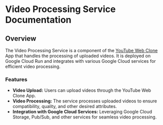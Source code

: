 # Video Processing Service Documentation

## Overview

The Video Processing Service is a component of the [YouTube Web Clone](https://github.com/majid-2002/yt-web-client) App that handles the processing of uploaded videos. It is deployed on Google Cloud Run and integrates with various Google Cloud services for efficient video processing.

### Features

- **Video Upload:** Users can upload videos through the YouTube Web Clone App.
- **Video Processing:** The service processes uploaded videos to ensure compatibility, quality, and other desired attributes.
- **Integration with Google Cloud Services:** Leveraging Google Cloud Storage, Pub/Sub, and other services for seamless video processing.

